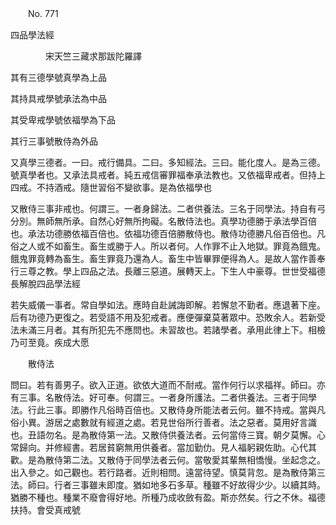 ﻿　　No. 771

四品學法經

　　　　宋天竺三藏求那跋陀羅譯


其有三德學號真學為上品

其持具戒學號承法為中品

其受卑戒學號依福學為下品

其行三事號散侍為外品

又真學三德者。一曰。戒行備具。二曰。多知經法。三曰。能化度人。是為三德。號真學者也。又承法具戒者。純五戒信審罪福奉承法教也。又依福卑戒者。但持上四戒。不持酒戒。隨世習俗不變欲事。是為依福學也

又散侍三事非戒也。何謂三。一者身歸法。二者供養法。三名于同學法。持自有弓分別。無師無所承。自然心好無所拘礙。名散侍法也。真學功德勝于承法學百倍也。承法功德勝依福百倍也。依福功德百倍勝散侍也。散侍功德勝凡俗百倍也。凡俗之人或不如畜生。畜生或勝于人。所以者何。人作罪不止入地獄。罪竟為餓鬼。餓鬼罪竟轉為畜生。畜生罪竟乃還為人。畜生中皆畢罪便得為人。是故人當作善奉行三尊之教。學上四品之法。長離三惡道。展轉天上。下生人中豪尊。世世受福德長解脫四品學法經



若失威儀一事者。常自學如法。應時自赴誡誨即解。若懈怠不勤者。應退著下座。后有功德乃更復之。若受語不用及犯戒者。應便彈棄莫著眾中。恐敗余人。若新受法未滿三月者。其有所犯先不應問也。未習故也。若諸學者。承用此律上下。相檢乃可至竟。疾成大愿

　　散侍法

問曰。若有善男子。欲入正道。欲依大道而不耐戒。當作何行以求福祥。師曰。亦有三事。名散侍法。好可奉。何謂三。一者身所護法。二者供養法。三者于同學法。行此三事。即勝作凡俗時百倍也。又散侍身所能法者云何。雖不持戒。當與凡俗小異。游居之處數就有經道之處。若見世俗所行善者。法之惡者。莫用好言識也。丑語勿名。是為散侍第一法。又散侍供養法者。云何當侍三寶。朝夕莫懈。心常歸向。并修經書。若居貧窮無用供養者。當加勤仂。見人福躬親佐助。心代其歡。是為散侍第二法。又散侍于同學法者云何。當敬愛其輩無相憍慢。坐起念之。出入參之。如己觀也。若行路者。近則相問。遠當待望。慎莫背忽。是為散侍第三法。師曰。行者三事雖未即度。猶如地多石多草。種雖不好故得少少。以續其時。猶勝不種也。種業不廢會得好地。所種乃成收斂有盈。斯亦然矣。行之不休。福德扶持。會受真戒號

